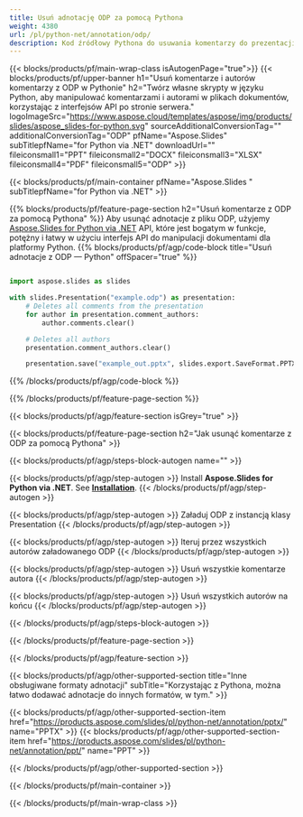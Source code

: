 ```yaml
---
title: Usuń adnotację ODP za pomocą Pythona
weight: 4380
url: /pl/python-net/annotation/odp/ 
description: Kod źródłowy Pythona do usuwania komentarzy do prezentacji ODP
---
```


{{< blocks/products/pf/main-wrap-class isAutogenPage="true">}}
{{< blocks/products/pf/upper-banner h1="Usuń komentarze i autorów komentarzy z ODP w Pythonie" h2="Twórz własne skrypty w języku Python, aby manipulować komentarzami i autorami w plikach dokumentów, korzystając z interfejsów API po stronie serwera." logoImageSrc="https://www.aspose.cloud/templates/aspose/img/products/slides/aspose_slides-for-python.svg" sourceAdditionalConversionTag="" additionalConversionTag="ODP" pfName="Aspose.Slides" subTitlepfName="for Python via .NET" downloadUrl="" fileiconsmall1="PPT" fileiconsmall2="DOCX" fileiconsmall3="XLSX" fileiconsmall4="PDF" fileiconsmall5="ODP" >}}

{{< blocks/products/pf/main-container pfName="Aspose.Slides " subTitlepfName="for Python via .NET" >}}

{{% blocks/products/pf/feature-page-section  h2="Usuń komentarze z ODP za pomocą Pythona" %}}
Aby usunąć adnotacje z pliku ODP, użyjemy [Aspose.Slides for Python via .NET](https://products.aspose.com/slides/pl/python-net/) API, które jest bogatym w funkcje, potężny i łatwy w użyciu interfejs API do manipulacji dokumentami dla platformy Python.
{{% blocks/products/pf/agp/code-block title="Usuń adnotacje z ODP — Python" offSpacer="true" %}}

```python

import aspose.slides as slides

with slides.Presentation("example.odp") as presentation:
    # Deletes all comments from the presentation
    for author in presentation.comment_authors:
        author.comments.clear()

    # Deletes all authors
    presentation.comment_authors.clear()

    presentation.save("example_out.pptx", slides.export.SaveFormat.PPTX)
```
{{% /blocks/products/pf/agp/code-block %}}

{{% /blocks/products/pf/feature-page-section %}}

{{< blocks/products/pf/agp/feature-section isGrey="true" >}}

{{< blocks/products/pf/feature-page-section  h2="Jak usunąć komentarze z ODP za pomocą Pythona" >}}

{{< blocks/products/pf/agp/steps-block-autogen name="" >}}

{{< blocks/products/pf/agp/step-autogen >}}
Install **Aspose.Slides for Python via .NET**. See [**Installation**](https://docs.aspose.com/slides/python-net/installation/).
{{< /blocks/products/pf/agp/step-autogen >}}

{{< blocks/products/pf/agp/step-autogen >}}
Załaduj ODP z instancją klasy Presentation
{{< /blocks/products/pf/agp/step-autogen >}}

{{< blocks/products/pf/agp/step-autogen >}}
Iteruj przez wszystkich autorów załadowanego ODP
{{< /blocks/products/pf/agp/step-autogen >}}

{{< blocks/products/pf/agp/step-autogen >}}
Usuń wszystkie komentarze autora
{{< /blocks/products/pf/agp/step-autogen >}}

{{< blocks/products/pf/agp/step-autogen >}}
Usuń wszystkich autorów na końcu
{{< /blocks/products/pf/agp/step-autogen >}}

{{< /blocks/products/pf/agp/steps-block-autogen >}}

{{< /blocks/products/pf/feature-page-section >}}

{{< /blocks/products/pf/agp/feature-section >}}

{{< blocks/products/pf/agp/other-supported-section title="Inne obsługiwane formaty adnotacji" subTitle="Korzystając z Pythona, można łatwo dodawać adnotacje do innych formatów, w tym." >}}

{{< blocks/products/pf/agp/other-supported-section-item href="https://products.aspose.com/slides/pl/python-net/annotation/pptx/" name="PPTX" >}}
{{< blocks/products/pf/agp/other-supported-section-item href="https://products.aspose.com/slides/pl/python-net/annotation/ppt/" name="PPT" >}}

{{< /blocks/products/pf/agp/other-supported-section >}}

{{< /blocks/products/pf/main-container >}}
    
{{< /blocks/products/pf/main-wrap-class >}}